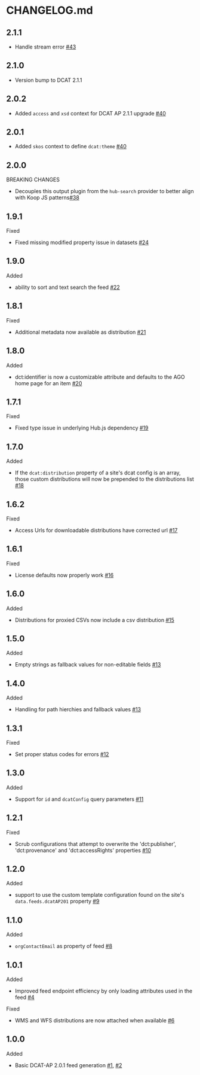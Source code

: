 # CHANGELOG.md

## 2.1.1
- Handle stream error [#43](https://github.com/koopjs/koop-output-dcat-ap-201/pull/43)

## 2.1.0
- Version bump to DCAT 2.1.1

## 2.0.2
- Added `access` and `xsd` context for DCAT AP 2.1.1 upgrade [#40](https://github.com/koopjs/koop-output-dcat-ap-201/pull/41)

## 2.0.1
- Added `skos` context to define `dcat:theme` [#40](https://github.com/koopjs/koop-output-dcat-ap-201/pull/40)

## 2.0.0
BREAKING CHANGES
- Decouples this output plugin from the `hub-search` provider to better align with Koop JS patterns[#38](https://github.com/koopjs/koop-output-dcat-ap-201/pull/38)

## 1.9.1
Fixed
- Fixed missing modified property issue in datasets [#24](https://github.com/koopjs/koop-output-dcat-ap-201/pull/24)

## 1.9.0
Added
- ability to sort and text search the feed [#22](https://github.com/koopjs/koop-output-dcat-ap-201/pull/22)

## 1.8.1
Fixed
- Additional metadata now available as distribution [#21](https://github.com/koopjs/koop-output-dcat-ap-201/pull/21)

## 1.8.0
Added
- dct:identifier is now a customizable attribute and defaults to the AGO home page for an item [#20](https://github.com/koopjs/koop-output-dcat-ap-201/pull/20)

## 1.7.1
Fixed
- Fixed type issue in underlying Hub.js dependency [#19](https://github.com/koopjs/koop-output-dcat-ap-201/pull/19)

## 1.7.0
Added
- If the `dcat:distribution` property of a site's dcat config is an array, those custom distributions will now be prepended to the distributions list [#18](https://github.com/koopjs/koop-output-dcat-ap-201/pull/18)

## 1.6.2
Fixed
- Access Urls for downloadable distributions have corrected url [#17](https://github.com/koopjs/koop-output-dcat-ap-201/pull/17)

## 1.6.1
Fixed
- License defaults now properly work [#16](https://github.com/koopjs/koop-output-dcat-ap-201/pull/16)

## 1.6.0
Added
- Distributions for proxied CSVs now include a csv distribution [#15](https://github.com/koopjs/koop-output-dcat-ap-201/pull/15)

## 1.5.0
Added
- Empty strings as fallback values for non-editable fields [#13](https://github.com/koopjs/koop-output-dcat-ap-201/pull/14)

## 1.4.0
Added
- Handling for path hierchies and fallback values [#13](https://github.com/koopjs/koop-output-dcat-ap-201/pull/13)

## 1.3.1
Fixed
- Set proper status codes for errors [#12](https://github.com/koopjs/koop-output-dcat-ap-201/pull/12)

## 1.3.0
Added
- Support for `id` and `dcatConfig` query parameters [#11](https://github.com/koopjs/koop-output-dcat-ap-201/pull/11)

## 1.2.1

Fixed
- Scrub configurations that attempt to overwrite the 'dct:publisher', 'dct:provenance' and 'dct:accessRights' properties [#10](https://github.com/koopjs/koop-output-dcat-ap-201/pull/10)

## 1.2.0

Added
- support to use the custom template configuration found on the site's `data.feeds.dcatAP201` property [#9](https://github.com/koopjs/koop-output-dcat-ap-201/pull/9)

## 1.1.0

Added
- `orgContactEmail` as property of feed [#8](https://github.com/koopjs/koop-output-dcat-ap-201/pull/8)

## 1.0.1

Added
- Improved feed endpoint efficiency by only loading attributes used in the feed [#4](https://github.com/koopjs/koop-output-dcat-ap-201/pull/4)

Fixed
- WMS and WFS distributions are now attached when available [#6](https://github.com/koopjs/koop-output-dcat-ap-201/pull/6)

## 1.0.0

Added
- Basic DCAT-AP 2.0.1 feed generation [#1](https://github.com/koopjs/koop-output-dcat-ap-201/pull/1), [#2](https://github.com/koopjs/koop-output-dcat-ap-201/pull/2)